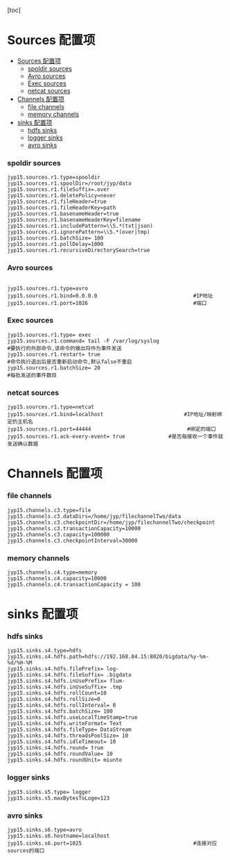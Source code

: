 [toc]

# Sources 配置项
- [Sources 配置项](#sources-配置项)
    - [spoldir  sources](#spoldir--sources)
    - [Avro sources](#avro-sources)
    - [Exec sources](#exec-sources)
    - [netcat sources](#netcat-sources)
- [Channels 配置项](#channels-配置项)
    - [file channels](#file-channels)
    - [memory channels](#memory-channels)
- [sinks 配置项](#sinks-配置项)
    - [hdfs sinks](#hdfs-sinks)
    - [logger sinks](#logger-sinks)
    - [avro sinks](#avro-sinks)

### spoldir  sources

```shell
jyp15.sources.r1.type=spooldir
jyp15.sources.r1.spoolDir=/root/jyp/data
jyp15.sources.r1.fileSuffix=.over
jyp15.sources.r1.deletePolicy=never
jyp15.sources.r1.fileHeader=true
jyp15.sources.r1.fileHeaderKey=path
jyp15.sources.r1.basenameHeader=true
jyp15.sources.r1.basenameHeaderKey=filename
jyp15.sources.r1.includePattern=\\S.*(txt|json)
jyp15.sources.r1.ignorePattern=\\S.*(over|tmp)
jyp15.sources.r1.batchSize= 100
jyp15.sources.r1.pollDelay=1000
jyp15.sources.r1.recursiveDirectorySearch=true

```

### Avro sources

````shell

jyp15.sources.r1.type=avro
jyp15.sources.r1.bind=0.0.0.0								#IP地址
jyp15.sources.r1.port=1026									#端口
````

### Exec sources

````shell
jyp15.sources.r1.type= exec
jyp15.sources.r1.command= tail -F /var/log/syslog						 #要执行的外部命令,该命令的输出将作为事件发送
jyp15.sources.r1.restart= true															#命令执行退出后是否重新启动命令,默认false不重启
jyp15.sources.r1.batchSize= 20														#每批发送的事件数目
````

### netcat sources

````shell
jyp15.sources.r1.type=netcat
jyp15.sources.r1.bind=localhost							 #IP地址/映射绑定的主机名
jyp15.sources.r1.port=44444							      #绑定的端口	
jyp15.sources.r1.ack-every-event= true				#是否每接收一个事件就发送确认数据
````



# Channels 配置项

### file channels

```shell
jyp15.channels.c3.type=file
jyp15.channels.c3.dataDirs=/home/jyp/filechannelTwo/data
jyp15.channels.c3.checkpointDir=/home/jyp/filechannelTwo/checkpoint
jyp15.channels.c3.transactionCapacity=10000
jyp15.channels.c3.capacity=100000
jyp15.channels.c3.checkpointInterval=30000
```

### memory channels

```shell
jyp15.channels.c4.type=memory
jyp15.channels.c4.capacity=10000
jyp15.channels.c4.transactionCapacity = 100
```



# sinks 配置项

### hdfs sinks

````shell
jyp15.sinks.s4.type=hdfs
jyp15.sinks.s4.hdfs.path=hdfs://192.168.84.15:8020/bigdata/%y-%m-%d/%H-%M
jyp15.sinks.s4.hdfs.filePrefix= log-
jyp15.sinks.s4.hdfs.fileSuffix= .bigdata
jyp15.sinks.s4.hdfs.inUsePrefix= flum-
jyp15.sinks.s4.hdfs.inUseSuffix= .tmp
jyp15.sinks.s4.hdfs.rollCount=10
jyp15.sinks.s4.hdfs.rollSize=0
jyp15.sinks.s4.hdfs.rollInterval= 0
jyp15.sinks.s4.hdfs.batchSize= 100
jyp15.sinks.s4.hdfs.useLocalTimeStamp=true
jyp15.sinks.s4.hdfs.writeFormat= Text
jyp15.sinks.s4.hdfs.fileType= DataStream
jyp15.sinks.s4.hdfs.threadsPoolSize= 10
jyp15.sinks.s4.hdfs.idleTimeout= 10
jyp15.sinks.s4.hdfs.round= true
jyp15.sinks.s4.hdfs.roundValue= 10
jyp15.sinks.s4.hdfs.roundUnit= miunte
````

### logger sinks

````shell
jyp15.sinks.s5.type= logger
jyp15.sinks.s5.maxBytesToLoge=123
````

### avro sinks

````shell
jyp15.sinks.s6.type=avro
jyp15.sinks.s6.hostname=localhost
jyp15.sinks.s6.port=1025									#连接对应sources的端口
````




